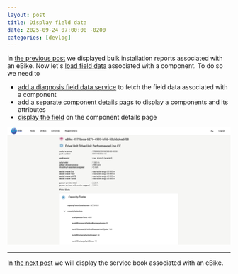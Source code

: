 ```yaml
---
layout: post
title: Display field data
date: 2025-09-24 07:00:00 -0200
categories: [devlog]
---
```


In [the previous post](https://open-ebike.github.io/devlog/2025/09/23/display-bulk-installation-reports.html) we displayed bulk installation reports associated with an eBike.
Now let's [load field data](https://github.com/open-ebike/open-ebike-frontend/issues/10) associated with a component. To do so we need to

* [add a diagnosis field data service](https://github.com/open-ebike/open-ebike-frontend/commit/46148097056a36d4b6545b3e359c5ea5d35ae8d8) to fetch the field data associated with a component
* [add a separate component details pags](https://github.com/open-ebike/open-ebike-frontend/commit/b27e5fd7cead1e9780c62cfb00c195af39aefb45) to display a components and its attributes
* [display the field](https://github.com/open-ebike/open-ebike-frontend/commit/4bce57521517450a11f26f1669f8471248983390) on the component details page

![web-app-field-data.png](/assets/2025-09-24/web-app-field-data.png)

---

In [the next post](https://open-ebike.github.io/devlog/2025/09/25/display-service-book.html) we will display the service book associated with an eBike.